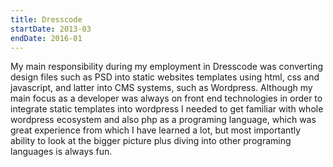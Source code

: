 ```yaml
---
title: Dresscode
startDate: 2013-03
endDate: 2016-01
---
```


My main responsibility during my employment in Dresscode was converting design files such as PSD into static websites templates using html, css and javascript, and latter into CMS systems, such as Wordpress. Although my main focus as a developer was always on front end technologies in order to integrate static templates into wordpress I needed to get familiar with whole wordpress ecosystem and also php as a programing language, which was great experience from which I have learned a lot, but most importantly ability to look at the bigger picture plus diving into other programing languages is always fun.
